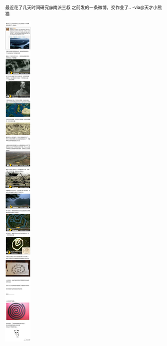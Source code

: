 


最近花了几天时间研究@南派三叔 之前发的一条微博，交作业了.. -via@天才小熊猫

![7d3ffbc95e6a4f578fd09353ebbc9273.jpg](https://raw.githubusercontent.com/wxlzmt/cdn1/master/ext/qw/groups/40043/7d3ffbc95e6a4f578fd09353ebbc9273.jpg)



